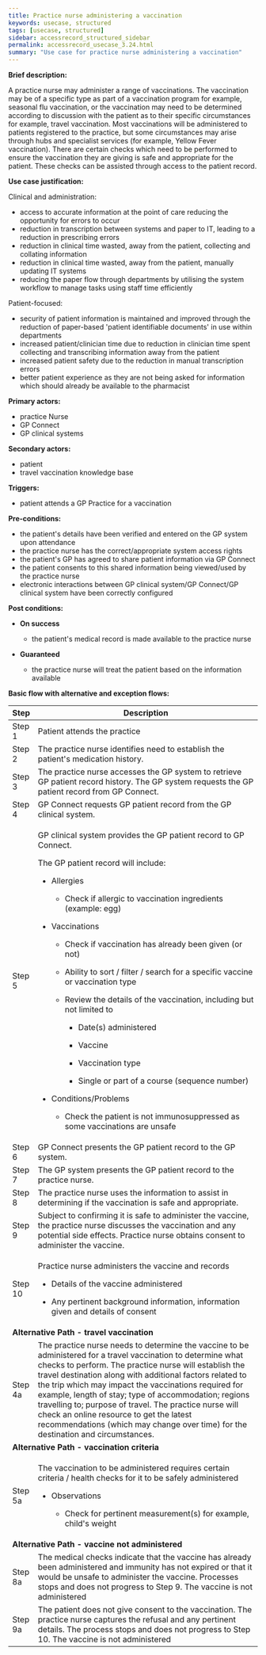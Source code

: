```yaml
---
title: Practice nurse administering a vaccination
keywords: usecase, structured
tags: [usecase, structured] 
sidebar: accessrecord_structured_sidebar
permalink: accessrecord_usecase_3.24.html
summary: "Use case for practice nurse administering a vaccination"
---
```


**Brief description:**

A practice nurse may administer a range of vaccinations. The vaccination may be of a specific type as part of a vaccination program for example,  seasonal flu vaccination, or the vaccination may need to be determined according to discussion with the patient as to their specific circumstances for example,  travel vaccination. Most vaccinations will be administered to patients registered to the practice, but some circumstances may arise through hubs and specialist services (for example,  Yellow Fever vaccination). There are certain checks which need to be performed to ensure the vaccination they are giving is safe and appropriate for the patient. These checks can be assisted through access to the patient record.

**Use case justification:**

Clinical and administration:

  - access to accurate information at the point of care reducing the opportunity for errors to occur
  - reduction in transcription between systems and paper to IT, leading to a reduction in prescribing errors
  - reduction in clinical time wasted, away from the patient, collecting and collating information
  - reduction in clinical time wasted, away from the patient, manually updating IT systems
  - reducing the paper flow through departments by utilising the system workflow to manage tasks using staff time efficiently

Patient-focused:

  - security of patient information is maintained and improved through the reduction of paper-based 'patient identifiable documents' in use within departments
  - increased patient/clinician time due to reduction in clinician time spent collecting and transcribing information away from the patient
  - increased patient safety due to the reduction in manual transcription errors
  - better patient experience as they are not being asked for information which should already be available to the pharmacist

**Primary actors:**

  - practice Nurse
  - GP Connect
  - GP clinical systems

**Secondary actors:**

  - patient
  - travel vaccination knowledge base

**Triggers:**

  - patient attends a GP Practice for a vaccination

**Pre-conditions:**

  - the patient's details have been verified and entered on the GP system upon attendance
  - the practice nurse has the correct/appropriate system access rights
  - the patient's GP has agreed to share patient information via GP Connect
  - the patient consents to this shared information being viewed/used by the practice nurse
  - electronic interactions between GP clinical system/GP Connect/GP clinical system have been correctly configured

**Post conditions:**

  - **On success**
    
      - the patient's medical record is made available to the practice nurse

  - **Guaranteed**
    
      - the practice nurse will treat the patient based on the information available

**Basic flow with alternative and exception flows:**

<table>
<thead>
<tr class="header">
<th width="10%"><strong>Step</strong></th>
<th><strong>Description</strong></th>
</tr>
</thead>
<tbody>
<tr class="odd">
<td>Step 1</td>
<td>Patient attends the practice</td>
</tr>
<tr class="even">
<td>Step 2</td>
<td>The practice nurse identifies need to establish the patient's medication history.</td>
</tr>
<tr class="odd">
<td>Step 3</td>
<td>The practice nurse accesses the GP system to retrieve GP patient record history. The GP system requests the GP patient record from GP Connect.</td>
</tr>
<tr class="even">
<td>Step 4</td>
<td>GP Connect requests GP patient record from the GP clinical system.</td>
</tr>
<tr class="odd">
<td>Step 5</td>
<td><p>GP clinical system provides the GP patient record to GP Connect.</p>
<p>The GP patient record will include:</p>
<ul>
<li><p>Allergies</p>
<ul>
<li><p>Check if allergic to vaccination ingredients (example: egg)</p></li>
</ul></li>
<li><p>Vaccinations</p>
<ul>
<li><p>Check if vaccination has already been given (or not)</p></li>
<li><p>Ability to sort / filter / search for a specific vaccine or vaccination type</p></li>
<li><p>Review the details of the vaccination, including but not limited to</p>
<ul>
<li><p>Date(s) administered</p></li>
<li><p>Vaccine</p></li>
<li><p>Vaccination type</p></li>
<li><p>Single or part of a course (sequence number)</p></li>
</ul></li>
</ul></li>
<li><p>Conditions/Problems</p>
<ul>
<li><p>Check the patient is not immunosuppressed as some vaccinations are unsafe</p></li>
</ul></li>
</ul></td>
</tr>
<tr class="even">
<td>Step 6</td>
<td>GP Connect presents the GP patient record to the GP system.</td>
</tr>
<tr class="odd">
<td>Step 7</td>
<td>The GP system presents the GP patient record to the practice nurse.</td>
</tr>
<tr class="even">
<td>Step 8</td>
<td>The practice nurse uses the information to assist in determining if the vaccination is safe and appropriate.</td>
</tr>
<tr class="odd">
<td>Step 9</td>
<td>Subject to confirming it is safe to administer the vaccine, the practice nurse discusses the vaccination and any potential side effects. Practice nurse obtains consent to administer the vaccine.</td>
</tr>
<tr class="even">
<td>Step 10</td>
<td><p>Practice nurse administers the vaccine and records</p>
<ul>
<li><p>Details of the vaccine administered</p></li>
<li><p>Any pertinent background information, information given and details of consent</p></li>
</ul></td>
</tr>
<tr class="odd">
<td colspan="2"><strong>Alternative Path - travel vaccination</strong></td>
</tr>
<tr class="even">
<td>Step 4a</td>
<td>The practice nurse needs to determine the vaccine to be administered for a travel vaccination to determine what checks to perform. The practice nurse will establish the travel destination along with additional factors related to the trip which may impact the vaccinations required for example,  length of stay; type of accommodation; regions travelling to; purpose of travel. The practice nurse will check an online resource to get the latest recommendations (which may change over time) for the destination and circumstances.</td>
</tr>
<tr class="odd">
<td colspan="2"><strong>Alternative Path - vaccination criteria</strong></td>
</tr>
<tr class="even">
<td>Step 5a</td>
<td><p>The vaccination to be administered requires certain criteria / health checks for it to be safely administered</p>
<ul>
<li><p>Observations</p>
<ul>
<li><p>Check for pertinent measurement(s) for example,  child's weight</p></li>
</ul></li>
</ul></td>
</tr>
<tr class="odd">
<td colspan="2"><strong>Alternative Path - vaccine not administered</strong></td>
</tr>
<tr class="even">
<td>Step 8a</td>
<td>The medical checks indicate that the vaccine has already been administered and immunity has not expired or that it would be unsafe to administer the vaccine. Processes stops and does not progress to Step 9. The vaccine is not administered</td>
</tr>
<tr class="odd">
<td>Step 9a</td>
<td>The patient does not give consent to the vaccination. The practice nurse captures the refusal and any pertinent details. The process stops and does not progress to Step 10. The vaccine is not administered</td>
</tr>
</tbody>
</table>
